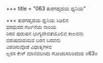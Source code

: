 +++
title = "063 ತುರಗಹೃದಯ ಧ್ವನಿಯ"

+++
ತುರಗಹೃದಯ ಧ್ವನಿಯ ಸಿಡಿಲಿನ   
ಧರಧುರದ ಗರ್ಜನೆಯ ನಾರಿಯ   
ರಿರವ ಪುರುಷನ ಭಾಗ್ಯದೇವತೆಯೊಲಿವ ಕಾಲವನು   
ವರುಷದುದಯವ ಬರನ ಬರವನು   
ವಿರಚಿಸುವೊಡೆ ವಿಧಾತೃಗಳವ   
ಲ್ಲರಸ ಕೇಳ್ ಮಾನವರಿಗಿದು ಗೋಚರಿಸಲರಿದೆಂದ   ॥63॥